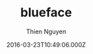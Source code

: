 ---
layout: JamstackTheme
title: blueface
github: https://github.com/tnguyen/blueface
demo: https://thien.github.io/blueface/
author: Thien Nguyen
ssg: Jekyll
date: 2016-03-23T10:49:06.000Z
description: A minimalist Jekyll theme.
stale: true
---
